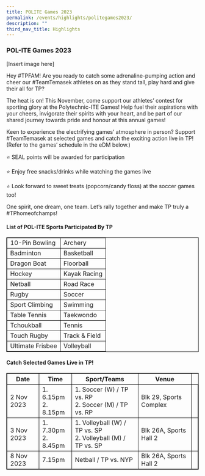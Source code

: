 ```yaml
---
title: POLITE Games 2023
permalink: /events/highlights/politegames2023/
description: ""
third_nav_title: Highlights
---
```

### **POL-ITE Games 2023**

[Insert image here]

Hey #TPFAM! Are you ready to catch some adrenaline-pumping action and cheer our #TeamTemasek athletes on as they stand tall, play hard and give their all for TP?

The heat is on! This November, come support our athletes’ contest for sporting glory at the Polytechnic-ITE Games! Help fuel their aspirations with your cheers, invigorate their spirits with your heart, and be part of our shared journey towards pride and honour at this annual games!

Keen to experience the electrifying games’ atmosphere in person? Support #TeamTemasek at selected games and catch the exciting action live in TP! (Refer to the games’ schedule in the eDM below.)

⭐ SEAL points will be awarded for participation

⭐ Enjoy free snacks/drinks while watching the games live

⭐ Look forward to sweet treats (popcorn/candy floss) at the soccer games too!

One spirit, one dream, one team. Let’s rally together and make TP truly a #TPhomeofchamps!

#### **List of POL-ITE Sports Participated By TP**<br>

<style>
table, th, td {
  border:1px solid black;
}
</style>

<table style="width:100%">
  <tbody><tr>
    <td>10-Pin Bowling</td>
    <td>Archery</td>
	  </tr>
		 <tr><td>Badminton</td>
    <td>Basketball</td>
			  </tr>
		 <tr><td>Dragon Boat</td>
    <td>Floorball</td>
			  </tr>
		 <tr><td>Hockey</td>
    <td>Kayak Racing</td>
		</tr>
		 <tr><td>Netball</td>
    <td>Road Race</td>
			</tr>
		 <tr><td>Rugby</td>
    <td>Soccer</td>
			</tr>
		 <tr><td>Sport Climbing</td>
    <td>Swimming</td>
		</tr>
		 <tr><td>Table Tennis</td>
    <td>Taekwondo</td>
			</tr>
		 <tr><td>Tchoukball</td>
    <td>Tennis</td>
			</tr>
		 <tr><td>Touch Rugby</td>
    <td>Track &amp; Field</td>
		</tr>
		 <tr><td>Ultimate Frisbee</td>
    <td>Volleyball</td>
</tr></tbody></table>

#### **Catch Selected Games Live in TP!**<br>

<style>
table, th, td {
  border:1px solid black;
}
</style>

<table style="width:100%">
  <tbody><tr>
    <th>Date</th>
    <th>Time</th>
		   <th>Sport/Teams</th>
		<th>Venue</th>
  </tr>
  <tr>
    <td>2 Nov 2023</td>
    <td>1. 6.15pm<br>2. 8.15pm</td>
		<td>1. Soccer (W) / TP vs. RP<br>2. Soccer (M) / TP vs. RP</td>
		<td>Blk 29, Sports Complex</td><td>
  </td></tr>
		<tr>
    <td>3 Nov 2023</td>
    <td>1. 7.30pm<br>2. 8.45pm</td>
			<td>1. Volleyball (W) / TP vs. SP<br>2. Volleyball (M) / TP vs. SP</td>
			<td>Blk 26A, Sports Hall 2</td><td>
  </td></tr>
  <tr>
		<td>8 Nov 2023</td>
    <td>7.15pm</td>
		<td>Netball / TP vs. NYP</td>
		<td>Blk 26A, Sports Hall 2</td><td>
</td></tr></tbody></table>